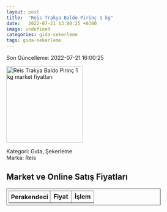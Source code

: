 ```yaml
---
layout: post
title:  "Reis Trakya Baldo Pirinç 1 kg"
date:   2022-07-21 13:00:25 +0300
image: undefined
categories: gida-sekerleme
tags: gida-sekerleme
---
```


Son Güncelleme: 2022-07-21 16:00:25

<img src="undefined" width="200" alt="Reis Trakya Baldo Pirinç 1 kg market fiyatları" />

Kategori: Gıda, Şekerleme
<br />
Marka: Reis

<h2>Market ve Online Satış Fiyatları</h2>

<table border="1" style="padding: 5px;width:80%;">
  <tr>
    <td style="padding: 5px;"><strong>Perakendeci</strong></td>
    <td><strong>Fiyat</strong></td>
    <td><strong>İşlem</strong></td>
  </tr>
  
</table>
